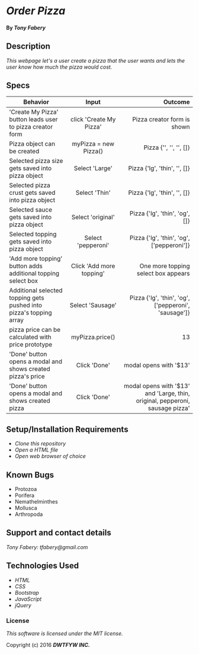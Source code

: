 # _Order Pizza_

#### By _**Tony Fabery**_

## Description

_This webpage let's a user create a pizza that the user wants and lets the user know how much the pizza would cost._

## Specs
| Behavior        | Input           | Outcome  |
| ------------- |:-------------:| -----:|
| 'Create My Pizza' button leads user to pizza creator form  | click 'Create My Pizza' | Pizza creator form is shown |
| Pizza object can be created  | myPizza = new Pizza() | Pizza {'', '', '', []} |
| Selected pizza size gets saved into pizza object  | Select 'Large' | Pizza {'lg', 'thin', '', []} |
| Selected pizza crust gets saved into pizza object  | Select 'Thin' | Pizza {'lg', 'thin', '', []} |
| Selected sauce gets saved into pizza object | Select 'original' | Pizza {'lg', 'thin', 'og', []} |
| Selected topping gets saved into pizza object |Select 'pepperoni' | Pizza {'lg', 'thin', 'og', ['pepperoni']} |
| 'Add more topping' button adds additional topping select box | Click 'Add more topping' | One more topping select box appears |
| Additional selected topping gets pushed into pizza's topping array  | Select 'Sausage' | Pizza {'lg', 'thin', 'og', ['pepperoni', 'sausage']} |
| pizza price can be calculated with price prototype | myPizza.price() | 13 |
| 'Done' button opens a modal and shows created pizza's price | Click 'Done' | modal opens with '$13' |
| 'Done' button opens a modal and shows created pizza | Click 'Done' | modal opens with '$13' and 'Large, thin, original, pepperoni, sausage pizza' |

## Setup/Installation Requirements

* _Clone this repository_
* _Open a HTML file_
* _Open web browser of choice_

## Known Bugs
* Protozoa
* Porifera
* Nemathelminthes
* Mollusca
* Arthropoda


## Support and contact details

_Tony Fabery: tfabery@gmail.com_

## Technologies Used

* _HTML_
* _CSS_
* _Bootstrap_
* _JavaScript_
* _jQuery_

### License

*This software is licensed under the MIT license.*

Copyright (c) 2016 **_DWTFYW INC._**
